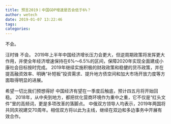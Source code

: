 ```yaml
---
title: 预言2019丨中国GDP增速是否会低于6%？
author: wetech
date: 2019-01-07 13:22:46
tags: 
categories: 
---
```

不会。
<!-- more -->
汪时锋
不会。
2019年上半年中国经济增长压力会更大，但逆周期政策将发挥更大作用，并使全年经济增速保持在6%～6.5%的区间，保障2020年实现全面建成小康社会目标按时完成。
2019年继续实施积极的财政政策和稳健的货币政策，并在提高融资效率、明确“补短板”投资需求、提升地方债空间和加大市场开放力度等方面取得明显的进展。
 
 
希望一切比我们预想得好
中国经济有望在一季度后触底，预计四五月将开始回稳。
2018年，从中央到地方，都把优化营商环境作为重中之重，它不仅是“红头文件”里的高频词，更是多项改革的落脚点。
中俄双方领导人均表示，2019年两国将共同庆祝建交70周年。相信双方将以此为主线，继续在双边和多边事务中开展有效合作。
